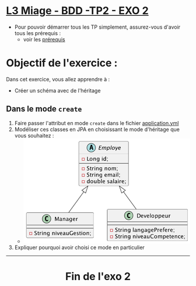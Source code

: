 # <u>L3 Miage - BDD -TP2 - EXO 2</u>

* Pour pouvoir démarrer tous les TP simplement, assurez-vous d'avoir tous les prérequis :
    * voir les [prérequis](prerequis.md)

# Objectif de l'exercice :

Dans cet exercice, vous allez apprendre à :

* Créer un schéma avec de l'héritage

## Dans le mode `create`

1. Faire passer l'attribut en mode `create` dans le fichier [application.yml](server/src/main/resources/application.yml)
2. Modéliser ces classes en JPA en choisissant le mode d'héritage que vous souhaitez : 
    * ![association fédération](doc/exo2/img.png)
3. Expliquer pourquoi avoir choisi ce mode en particulier
--- 

# <div style="text-align: center;">Fin de l'exo 2</div>